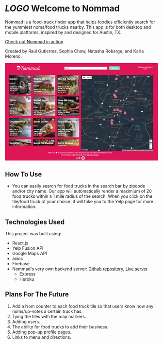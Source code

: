# *LOGO* Welcome to Nommad

Nommad is a food-truck finder app that helps foodies efficiently search for the yummiest noms/food trucks nearby. This app is for both desktop and mobile platforms, inspired by and designed for Austin, TX.

[Check out Nommad in action](https://nommad-app.firebaseapp.com/)

Created by Raul Gutierrez, Sophia Chow, Natasha Robarge, and Karla Moreno.

![Nommad App](src/images/NommadScreenShot.png "Nommad App")

## How To Use
- You can easily search for food trucks in the search bar by zipcode and/or city name. Our app will automatically render a maximium of 20 food trucks within a 1 mile radius of the search. When you click on the tile/food truck of your choice, it will take you to the Yelp page for more information. 

## Technologies Used
This project was built using:
- React.js
- Yelp Fusion API
- Google Maps API
- axios
- Firebase
- Nommad's very own backend server: [Github repository](https://github.com/deathnaut/nommad-backend), [Live server](http://nommad-backend.herokuapp.com/)
  - Express
  - Heroku

## Plans For The Future

1. Add a Nom counter to each food truck tile so that users know how any noms/up-votes a certain truck has.
2. Tying the tiles with the map markers.
3. Adding users.
4. The ability for food trucks to add their business.
5. Adding pop-up profile pages.
6. Links to menu and directions. 

